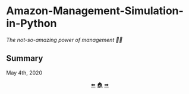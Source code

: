 # Amazon-Management-Simulation-in-Python

*The not-so-amazing power of management 😮‍💨*

## Summary

May 4th, 2020

<p align="center">
  <a href="https://github.com/madebypixel02/Basic-OOP-Donkey-Kong-in-Python">&#11013;</a>
  <a href="https://github.com/madebypixel02/Uc3m-Projects">&#127968;</a>
  <a href="https://github.com/madebypixel02/Machine-Learning-Pacman">&#10145;</a>
</p>
